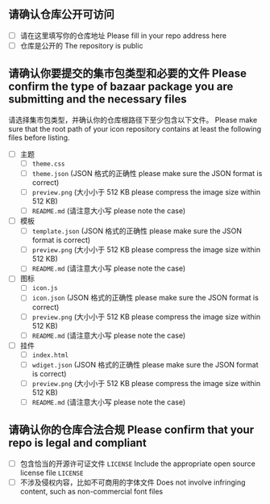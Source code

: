 ## 请确认仓库公开可访问

* [ ] 请在这里填写你的仓库地址 Please fill in your repo address here
* [ ] 仓库是公开的 The repository is public

## 请确认你要提交的集市包类型和必要的文件 Please confirm the type of bazaar package you are submitting and the necessary files

请选择集市包类型，并确认你的仓库根路径下至少包含以下文件。 Please make sure that the root path of your icon repository contains at least the following files before listing.

* [ ] 主题
  * [ ] `theme.css`
  * [ ] `theme.json` (JSON 格式的正确性 please make sure the JSON format is correct)
  * [ ] `preview.png` (大小小于 512 KB please compress the image size within 512 KB)
  * [ ] `README.md` (请注意大小写 please note the case)
* [ ] 模板
  * [ ] `template.json` (JSON 格式的正确性 please make sure the JSON format is correct)
  * [ ] `preview.png` (大小小于 512 KB please compress the image size within 512 KB)
  * [ ] `README.md` (请注意大小写 please note the case)
* [ ] 图标
  * [ ] `icon.js`
  * [ ] `icon.json` (JSON 格式的正确性 please make sure the JSON format is correct)
  * [ ] `preview.png` (大小小于 512 KB please compress the image size within 512 KB)
  * [ ] `README.md` (请注意大小写 please note the case)
* [ ] 挂件
  * [ ] `index.html`
  * [ ] `wdiget.json` (JSON 格式的正确性 please make sure the JSON format is correct)
  * [ ] `preview.png` (大小小于 512 KB please compress the image size within 512 KB)
  * [ ] `README.md` (请注意大小写 please note the case)

## 请确认你的仓库合法合规 Please confirm that your repo is legal and compliant

* [ ] 包含恰当的开源许可证文件 `LICENSE` Include the appropriate open source license file `LICENSE`
* [ ] 不涉及侵权内容，比如不可商用的字体文件 Does not involve infringing content, such as non-commercial font files

